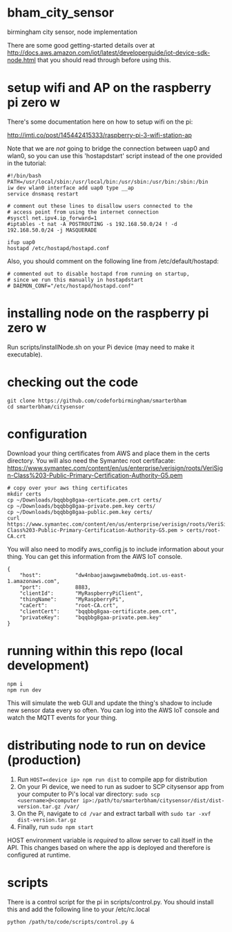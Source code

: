 # bham_city_sensor
birmingham city sensor, node implementation

There are some good getting-started details over at http://docs.aws.amazon.com/iot/latest/developerguide/iot-device-sdk-node.html that you should read through before using this.

# setup wifi and AP on the raspberry pi zero w

There's some documentation here on how to setup wifi on the pi:

http://imti.co/post/145442415333/raspberry-pi-3-wifi-station-ap

Note that we are *not* going to bridge the connection between uap0 and wlan0, so
you can use this 'hostapdstart' script instead of the one provided in the tutorial:

```
#!/bin/bash
PATH=/usr/local/sbin:/usr/local/bin:/usr/sbin:/usr/bin:/sbin:/bin
iw dev wlan0 interface add uap0 type __ap
service dnsmasq restart

# comment out these lines to disallow users connected to the
# access point from using the internet connection
#sysctl net.ipv4.ip_forward=1
#iptables -t nat -A POSTROUTING -s 192.168.50.0/24 ! -d 192.168.50.0/24 -j MASQUERADE

ifup uap0
hostapd /etc/hostapd/hostapd.conf
```

Also, you should comment on the following line from /etc/default/hostapd:

```
# commented out to disable hostapd from running on startup,
# since we run this manually in hostapdstart
# DAEMON_CONF="/etc/hostapd/hostapd.conf"
```

# installing node on the raspberry pi zero w

Run scripts/installNode.sh on your Pi device (may need to make it executable).

# checking out the code

```
git clone https://github.com/codeforbirmingham/smarterbham
cd smarterbham/citysensor
```

# configuration

Download your thing certificates from AWS and place them in the certs directory. You will also need the Symantec root certifacate: https://www.symantec.com/content/en/us/enterprise/verisign/roots/VeriSign-Class%203-Public-Primary-Certification-Authority-G5.pem

```
# copy over your aws thing certificates
mkdir certs
cp ~/Downloads/bqqbbg8gaa-certicate.pem.crt certs/
cp ~/Downloads/bqqbbg8gaa-private.pem.key certs/
cp ~/Downloads/bqqbbg8gaa-public.pem.key certs/
curl https://www.symantec.com/content/en/us/enterprise/verisign/roots/VeriSign-Class%203-Public-Primary-Certification-Authority-G5.pem > certs/root-CA.crt
```

You will also need to modify aws_config.js to include information about your thing. You can get this information from the AWS IoT console.

```
{
    "host":           "dw4nbaojaawgawmeba0mdq.iot.us-east-1.amazonaws.com",
    "port":           8883,
    "clientId":       "MyRaspberryPiClient",
    "thingName":      "MyRaspberryPi",
    "caCert":         "root-CA.crt",
    "clientCert":     "bqqbbg8gaa-certificate.pem.crt",
    "privateKey":     "bqqbbg8gaa-private.pem.key"
} 
```

# running within this repo (local development)

```
npm i
npm run dev
```

This will simulate the web GUI and update the thing's shadow to include new sensor data every so often. You can log into the AWS IoT console and watch the MQTT events for your thing.

# distributing node to run on device (production)

1. Run `HOST=<device ip> npm run dist` to compile app for distribution
2. On your Pi device, we need to run as sudoer to SCP citysensor app from your computer to Pi's local var directory: `sudo scp <username>@<computer ip>:/path/to/smarterbham/citysensor/dist/dist-version.tar.gz /var/`
3. On the Pi, navigate to `cd /var` and extract tarball with `sudo tar -xvf dist-version.tar.gz`
4. Finally, run `sudo npm start`

HOST environment variable is *required* to allow server to call itself in the API. This changes based on where the app is deployed and therefore is configured at runtime.

# scripts

There is a control script for the pi in scripts/control.py. You should install this and add the following line to your /etc/rc.local

```
python /path/to/code/scripts/control.py &
```
